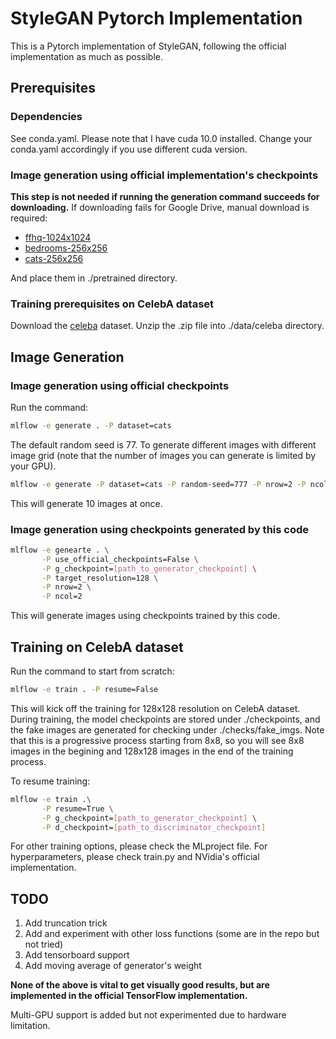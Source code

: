 # StyleGAN Pytorch Implementation
This is a Pytorch implementation of StyleGAN, following the official implementation as much as possible.

## Prerequisites
### Dependencies
See conda.yaml. Please note that I have cuda 10.0 installed. Change your conda.yaml accordingly if you use different cuda version.
### Image generation using official implementation's checkpoints

**This step is not needed if running the generation command succeeds for downloading.** If downloading fails for Google Drive, manual download is required:

* [ffhq-1024x1024](https://drive.google.com/uc?id=1MEGjdvVpUsu1jB4zrXZN7Y4kBBOzizDQ)
* [bedrooms-256x256](https://drive.google.com/open?id=1MOSKeGF0FJcivpBI7s63V9YHloUTORiF)
* [cats-256x256](https://drive.google.com/uc?id=1MQywl0FNt6lHu8E_EUqnRbviagS7fbiJ)

And place them in ./pretrained directory.

### Training prerequisites on CelebA dataset
Download the [celeba](https://drive.google.com/drive/folders/0B7EVK8r0v71pTUZsaXdaSnZBZzg) dataset. Unzip the .zip file into ./data/celeba directory.

## Image Generation
### Image generation using official checkpoints
Run the command:
```bash
mlflow -e generate . -P dataset=cats
```
The default random seed is 77. To generate different images with different image grid (note that the number of images you can generate is limited by your GPU).
```bash
mlflow -e generate -P dataset=cats -P random-seed=777 -P nrow=2 -P ncol=5
```
This will generate 10 images at once.
### Image generation using checkpoints generated by this code
```bash
mlflow -e genearte . \
       -P use_official_checkpoints=False \
       -P g_checkpoint=[path_to_generator_checkpoint] \
       -P target_resolution=128 \
       -P nrow=2 \
       -P ncol=2
```
This will generate images using checkpoints trained by this code.

## Training on CelebA dataset
Run the command to start from scratch:
```bash
mlflow -e train . -P resume=False
```
This will kick off the training for 128x128 resolution on CelebA dataset. During training, the model checkpoints are stored under ./checkpoints, and the fake images are generated for checking under ./checks/fake\_imgs. Note that this is a progressive process starting from 8x8, so you will see 8x8 images in the begining and 128x128 images in the end of the training process. 

To resume training:
```bash
mlflow -e train .\
       -P resume=True \
       -P g_checkpoint=[path_to_generator_checkpoint] \
       -P d_checkpoint=[path_to_discriminator_checkpoint]
```
For other training options, please check the MLproject file. For hyperparameters, please check train.py and NVidia's official implementation.

## TODO
1. Add truncation trick
2. Add and experiment with other loss functions (some are in the repo but not tried)
3. Add tensorboard support
4. Add moving average of generator's weight

**None of the above is vital to get visually good results, but are implemented in the official TensorFlow implementation.**

Multi-GPU support is added but not experimented due to hardware limitation.
